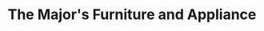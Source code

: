 ---
title: "The Major's Furniture and Appliance"
url: /farmingdale/the-majors-furniture-and-appliance/
shop: Möbel
---